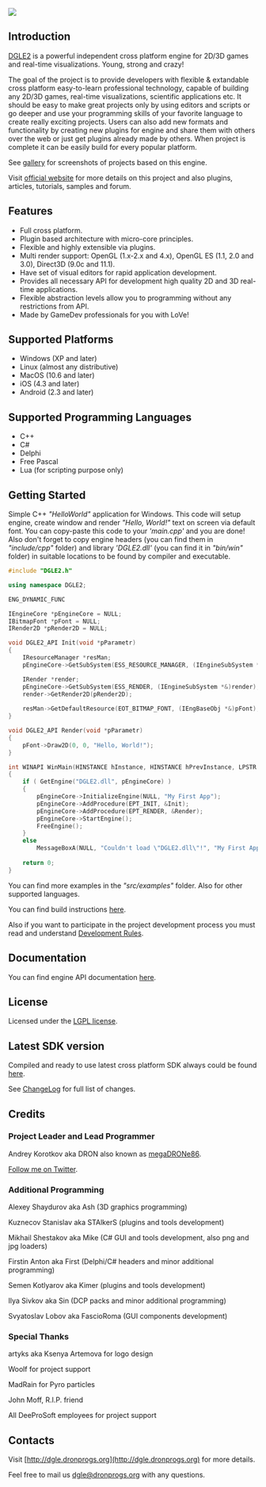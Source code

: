 <p align="left"><img src="https://github.com/megaDRONe86/DGLE2/blob/master/misc/dgle2_logo.png?raw=true"></p>

## Introduction

[DGLE2](http://dgle.dronprogs.org) is a powerful independent cross platform engine for 2D/3D games and real-time visualizations. Young, strong and crazy!

The goal of the project is to provide developers with flexible & extandable cross platform easy-to-learn professional technology, capable of building any 2D/3D
games, real-time visualizations, scientific applications etc. It should be easy to make great projects only by using editors and scripts or go deeper and use
your programming skills of your favorite language to create really exciting projects. Users can also add new formats and functionality by creating new plugins
for engine and share them with others over the web or just get plugins already made by others. When project is complete it can be easily build for every popular
platform.

See [gallery](http://dgle.dronprogs.org/dgle2_gallery) for screenshots of projects based on this engine.

Visit [official website](http://dgle.dronprogs.org) for more details on this project and also plugins, articles, tutorials, samples and forum.

## Features

* Full cross platform.
* Plugin based architecture with micro-core principles.
* Flexible and highly extensible via plugins.
* Multi render support: OpenGL (1.x-2.x and 4.x), OpenGL ES (1.1, 2.0 and 3.0), Direct3D (9.0c and 11.1).
* Have set of visual editors for rapid application development.
* Provides all necessary API for development high quality  2D and 3D real-time applications.
* Flexible abstraction levels allow you to programming without any restrictions from API.
* Made by GameDev professionals for you with LoVe!

## Supported Platforms

* Windows (XP and later)
* Linux (almost any distributive)
* MacOS (10.6 and later)
* iOS (4.3 and later)
* Android (2.3 and later)

## Supported Programming Languages

* C++
* C#
* Delphi
* Free Pascal
* Lua (for scripting purpose only)

## Getting Started

Simple C++ *"HelloWorld"* application for Windows.
This code will setup engine, create window and render *"Hello, World!"* text on screen via default font.
You can copy-paste this code to your *'main.cpp'* and you are done! Also don't forget to copy engine headers
(you can find them in *"include/cpp"* folder) and library *'DGLE2.dll'* (you can find it in *"bin/win"* folder)
in suitable locations to be found by compiler and executable.

```cpp
#include "DGLE2.h"

using namespace DGLE2;

ENG_DYNAMIC_FUNC

IEngineCore *pEngineCore = NULL;
IBitmapFont *pFont = NULL;
IRender2D *pRender2D = NULL;

void DGLE2_API Init(void *pParametr)
{
	IResourceManager *resMan;
	pEngineCore->GetSubSystem(ESS_RESOURCE_MANAGER, (IEngineSubSystem *&)resMan);

	IRender *render;
	pEngineCore->GetSubSystem(ESS_RENDER, (IEngineSubSystem *&)render);
	render->GetRender2D(pRender2D);
	
	resMan->GetDefaultResource(EOT_BITMAP_FONT, (IEngBaseObj *&)pFont);
}

void DGLE2_API Render(void *pParametr)
{
	pFont->Draw2D(0, 0, "Hello, World!");
}

int WINAPI WinMain(HINSTANCE hInstance, HINSTANCE hPrevInstance, LPSTR lpCmdLine, int nShowCmd)
{
	if ( GetEngine("DGLE2.dll", pEngineCore) )
	{
		pEngineCore->InitializeEngine(NULL, "My First App");
		pEngineCore->AddProcedure(EPT_INIT, &Init);
		pEngineCore->AddProcedure(EPT_RENDER, &Render);
		pEngineCore->StartEngine();
		FreeEngine();
	}
	else
		MessageBoxA(NULL, "Couldn't load \"DGLE2.dll\"!", "My First App", MB_OK | MB_ICONERROR | MB_SETFOREGROUND);
	
	return 0;
}
```

You can find more examples in the *"src/examples"* folder. Also for other supported languages.

You can find build instructions [here](DGLE2/blob/master/docs/HowToBuild.txt).

Also if you want to participate in the project development process you must read and understand [Development Rules](DGLE2/blob/master/docs/DevelopmentRules.txt).

## Documentation

You can find engine API documentation [here](http://dgle.dronprogs.org/api_help/index.html).

## License

Licensed under the [LGPL license](http://en.wikipedia.org/wiki/GNU_Lesser_General_Public_License).

## Latest SDK version

Compiled and ready to use latest cross platform SDK always could be found [here](https://github.com/megaDRONe86/DGLE2/downloads). 

See [ChangeLog](DGLE2/blob/master/ChangeLog.txt) for full list of changes.

## Credits

### Project Leader and Lead Programmer

Andrey Korotkov aka DRON also known as [megaDRONe86](https://github.com/megaDRONe86).

[Follow me on Twitter](http://twitter.com/megadrone86).

### Additional Programming

Alexey Shaydurov aka Ash (3D graphics programming)

Kuznecov Stanislav aka STAlkerS (plugins and tools development)

Mikhail Shestakov aka Mike (C# GUI and tools development, also png and jpg loaders)

Firstin Anton aka First (Delphi/C# headers and minor additional programming)

Semen Kotlyarov aka Kimer (plugins and tools development)

Ilya Sivkov aka Sin (DCP packs and minor additional programming)

Svyatoslav Lobov aka FascioRoma (GUI components development)

### Special Thanks

artyks aka Ksenya Artemova for logo design

Woolf for project support

MadRain for Pyro particles

John Moff, R.I.P. friend

All DeeProSoft employees for project support

## Contacts

Visit [http://dgle.dronprogs.org](http://dgle.dronprogs.org) for more details.

Feel free to mail us [dgle@dronprogs.org](mailto:dgle@dronprogs.org) with any questions.